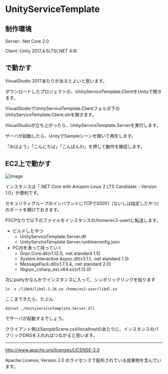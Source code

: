 # UnityServiceTemplate

## 制作環境

Server: .Net Core 2.0

Client: Unity 2017.4.5LTS(.NET 4.6)

## で動かす

VisualStudio 2017あたりがあるとよいと思います。

ダウンロードしたプロジェクトの、UnityServiceTemplate.ClientをUnityで開きます。

VisualStudioでUnityServiceTemplate.Clientフォルダ下のUnityServiceTemplate.Client.slnを開きます。

VisualStudioが立ち上がったら、UnityServiceTemplate.Serverを実行します。

サーバが起動したら、UnityでSampleシーンを開いて再生します。

「おはよう」「こんにちは」「こんばんわ」を押して動作を確認します。

## EC2上で動かす

![image](https://user-images.githubusercontent.com/1702680/41492125-f2780458-7137-11e8-91b6-40fe803f2541.png)

インスタンスは「.NET Core with Amazon Linux 2 LTS Candidate - Version 1.0」が便利です。

セキュリティグループのインバウンドにTCPで50051（ないしは指定したやつ）のポートを開けておきます。

PSCPなりで以下のファイルをインスタンスの/home/ec2-user/に転送します。

- ビルドしたやつ
  - UnityServiceTemplate.Server.dll
  - UnityServiceTemplate.Server.runtimeconfig.json
- PC内を漁って持っていく
  - Grpc.Core.dll(v1.12.0, .net standard 1.5)
  - System.Interactive.Async.dll(v3.1.1, .net standard 1.3)
  - MessagePack.dll(v1.7.3.4, .net standard 2.0)
  - libgrpc_csharp_ext.x64.so(v1.12.0)
 
次にputtyかなんかでインスタンスに入って、シンボリックリンクを貼ります
 
```ln -s /lib64/libdl-2.26.so /home/ec2-user/libdl.so```
 
ここまできたら、たぶん
 
```dotnet ./UnityServiceTemplate.Server.dll```

でサーバが起動するでしょう。

クライアント側はSampleScene.csのlocalhostのあたりに、インスタンスのパブリックDNSを入れればつながると思います。

---

http://www.apache.org/licenses/LICENSE-2.0

Apache License, Version 2.0 のライセンスで配布されている成果物を含んでいます。
